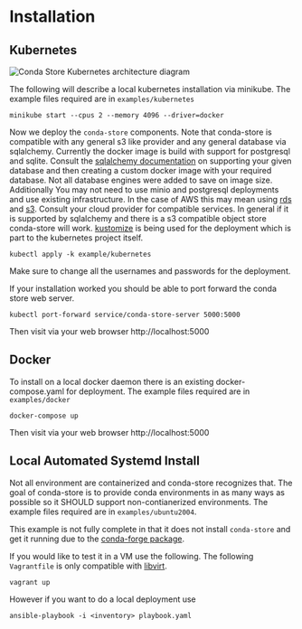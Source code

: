 # Installation

## Kubernetes

![Conda Store Kubernetes architecture diagram](_static/images/conda-store-installation-kubernetes.png)

The following will describe a local kubernetes installation via
minikube. The example files required are in `examples/kubernetes`

```shell
minikube start --cpus 2 --memory 4096 --driver=docker
```

Now we deploy the `conda-store` components. Note that conda-store is
compatible with any general s3 like provider and any general database
via sqlalchemy. Currently the docker image is build with support for
postgresql and sqlite. Consult the [sqlalchemy
documentation](https://docs.sqlalchemy.org/en/14/core/engines.html#database-urls)
on supporting your given database and then creating a custom docker
image with your required database. Not all database engines were added
to save on image size. Additionally You may not need to use minio and
postgresql deployments and use existing infrastructure. In the case of
AWS this may mean using [rds](https://aws.amazon.com/rds/) and
[s3](https://aws.amazon.com/s3/). Consult your cloud provider for
compatible services. In general if it is supported by sqlalchemy and
there is a s3 compatible object store conda-store will
work. [kustomize](https://github.com/kubernetes-sigs/kustomize) is
being used for the deployment which is part to the kubernetes project
itself.

```shell
kubectl apply -k example/kubernetes
```

Make sure to change all the usernames and passwords for the
deployment.

If your installation worked you should be able to port forward the
conda store web server.

```
kubectl port-forward service/conda-store-server 5000:5000
```

Then visit via your web browser http://localhost:5000


## Docker

To install on a local docker daemon there is an existing
docker-compose.yaml for deployment. The example files required are in
`examples/docker`

```shell
docker-compose up
```

Then visit via your web browser http://localhost:5000

## Local Automated Systemd Install

Not all environment are containerized and conda-store recognizes
that. The goal of conda-store is to provide conda environments in as
many ways as possible so it SHOULD support non-contianerized
environments. The example files required are in
`examples/ubuntu2004`. 

This example is not fully complete in that it does not install
`conda-store` and get it running due to the [conda-forge
package](https://github.com/conda-forge/staged-recipes/pull/13933).

If you would like to test it in a VM use the following. The following
`Vagrantfile` is only compatible with [libvirt](https://libvirt.org/).

```shell
vagrant up
```

However if you want to do a local deployment use

```shell
ansible-playbook -i <inventory> playbook.yaml
```
